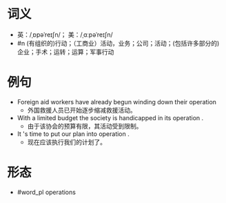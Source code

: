 # 词义
- 英：/ˌɒpəˈreɪʃn/； 美：/ˌɑːpəˈreɪʃn/
- #n (有组织的)行动；（工商业）活动，业务；公司；活动；(包括许多部分的)企业；手术；运转；运算；军事行动
# 例句
- Foreign aid workers have already begun winding down their operation
	- 外国救援人员已开始逐步缩减救援活动。
- With a limited budget the society is handicapped in its operation .
	- 由于该协会的预算有限，其活动受到限制。
- It 's time to put our plan into operation .
	- 现在应该执行我们的计划了。
# 形态
- #word_pl operations
